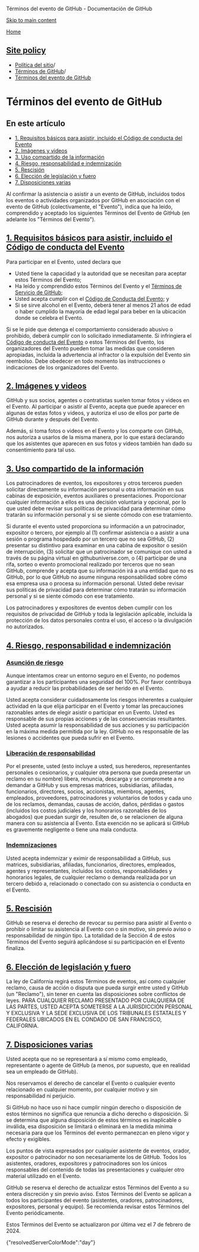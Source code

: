 Términos del evento de GitHub - Documentación de GitHub

[Skip to main content](#main-content)

[Home](/es)

[Site policy](/es/site-policy)
----------

* [Política del sitio](/es/site-policy)/
* [Términos de GitHub](/es/site-policy/github-terms)/
* [Términos del evento de GitHub](/es/site-policy/github-terms/github-event-terms)

Términos del evento de GitHub
==========

En este artículo
----------

* [1. Requisitos básicos para asistir, incluido el Código de conducta del Evento](#1-basic-requirements-to-attend---including-the-event-code-of-conduct)
* [2. Imágenes y videos](#2-pictures-and-videos)
* [3. Uso compartido de la información](#3-information-sharing)
* [4. Riesgo, responsabilidad e indemnización](#4-risk-liability-and-indemnity)
* [5. Rescisión](#5-termination)
* [6. Elección de legislación y fuero](#6-choice-of-law-and-venue)
* [7. Disposiciones varias](#7-miscellaneous-terms)

Al confirmar la asistencia o asistir a un evento de GitHub, incluidos todos los eventos o actividades organizados por GitHub en asociación con el evento de GitHub (colectivamente, el "Evento"), indica que ha leído, comprendido y aceptado los siguientes Términos del Evento de GitHub (en adelante los "Términos del Evento").

[1. Requisitos básicos para asistir, incluido el Código de conducta del Evento](#1-basic-requirements-to-attend---including-the-event-code-of-conduct)
----------

Para participar en el Evento, usted declara que

* Usted tiene la capacidad y la autoridad que se necesitan para aceptar estos Términos del Evento;
* Ha leído y comprendido estos Términos del Evento y el [Términos de Servicio de GitHub](/es/site-policy/github-terms/github-terms-of-service);
* Usted acepta cumplir con el [Código de Conducta del Evento](/es/site-policy/github-terms/github-event-code-of-conduct); y
* Si se sirve alcohol en el Evento, deberá tener al menos 21 años de edad o haber cumplido la mayoría de edad legal para beber en la ubicación donde se celebra el Evento.

Si se le pide que detenga el comportamiento considerado abusivo o prohibido, deberá cumplir con lo solicitado inmediatamente. Si infringiera el [Código de conducta del Evento](/es/site-policy/github-terms/github-event-code-of-conduct) o estos Términos del Evento, los organizadores del Evento pueden tomar las medidas que consideren apropiadas, incluida la advertencia al infractor o la expulsión del Evento sin reembolso. Debe obedecer en todo momento las instrucciones o indicaciones de los organizadores del Evento.

[2. Imágenes y videos](#2-pictures-and-videos)
----------

GitHub y sus socios, agentes o contratistas suelen tomar fotos y videos en el Evento. Al participar o asistir al Evento, acepta que puede aparecer en algunas de estas fotos y videos, y autoriza el uso de ellos por parte de GitHub durante y después del Evento.

Además, si toma fotos o videos en el Evento y los comparte con GitHub, nos autoriza a usarlos de la misma manera, por lo que estará declarando que los asistentes que aparecen en sus fotos y videos también han dado su consentimiento para tal uso.

[3. Uso compartido de la información](#3-information-sharing)
----------

Los patrocinadores de eventos, los expositores y otros terceros pueden solicitar directamente su información personal u otra información en sus cabinas de exposición, eventos auxiliares o presentaciones. Proporcionar cualquier información a ellos es una decisión voluntaria y opcional, por lo que usted debe revisar sus políticas de privacidad para determinar cómo tratarán su información personal y si se siente cómodo con ese tratamiento.

Si durante el evento usted proporciona su información a un patrocinador, expositor o tercero, por ejemplo al (1) confirmar asistencia o a asistir a una sesión o programa hospedado por un tercero que no sea GitHub, (2) presentar su distintivo para examinar en una cabina de expositor o sesión de interrupción, (3) solicitar que un patrocinador se comunique con usted a través de su página virtual en githubuniverse.com, o (4) participar de una rifa, sorteo o evento promocional realizado por terceros que no sean GitHub, comprende y acepta que su información irá a una entidad que no es GitHub, por lo que GitHub no asume ninguna responsabilidad sobre cómo esa empresa usa o procesa su información personal. Usted debe revisar sus políticas de privacidad para determinar cómo tratarán su información personal y si se siente cómodo con ese tratamiento.

Los patrocinadores y expositores de eventos deben cumplir con los requisitos de privacidad de GitHub y toda la legislación aplicable, incluida la protección de los datos personales contra el uso, el acceso o la divulgación no autorizados.

[4. Riesgo, responsabilidad e indemnización](#4-risk-liability-and-indemnity)
----------

### [Asunción de riesgo](#assumption-of-risk) ###

Aunque intentamos crear un entorno seguro en el Evento, no podemos garantizar a los participantes una seguridad del 100%. Por favor contribuya a ayudar a reducir las probabilidades de ser herido en el Evento.

Usted acepta considerar cuidadosamente los riesgos inherentes a cualquier actividad en la que elija participar en el Evento y tomar las precauciones razonables antes de elegir asistir o participar en un Evento. Usted es responsable de sus propias acciones y de las consecuencias resultantes. Usted acepta asumir la responsabilidad de sus acciones y su participación en la máxima medida permitida por la ley. GitHub no es responsable de las lesiones o accidentes que pueda sufrir en el Evento.

### [Liberación de responsabilidad](#release-of-liability) ###

Por el presente, usted (esto incluye a usted, sus herederos, representantes personales o cesionarios, y cualquier otra persona que pueda presentar un reclamo en su nombre) libera, renuncia, descarga y se compromete a no demandar a GitHub y sus empresas matrices, subsidiarias, afiliadas, funcionarios, directores, socios, accionistas, miembros, agentes, empleados, proveedores, patrocinadores y voluntarios de todos y cada uno de los reclamos, demandas, causas de acción, daños, pérdidas o gastos (incluidos los costos judiciales y los honorarios razonables de los abogados) que puedan surgir de, resulten de, o se relacionen de alguna manera con su asistencia al Evento. Esta exención no se aplicará si GitHub es gravemente negligente o tiene una mala conducta.

### [Indemnizaciones](#indemnity) ###

Usted acepta indemnizar y eximir de responsabilidad a GitHub, sus matrices, subsidiarias, afiliadas, funcionarios, directores, empleados, agentes y representantes, incluidos los costos, responsabilidades y honorarios legales, de cualquier reclamo o demanda realizada por un tercero debido a, relacionado o conectado con su asistencia o conducta en el Evento.

[5. Rescisión](#5-termination)
----------

GitHub se reserva el derecho de revocar su permiso para asistir al Evento o prohibir o limitar su asistencia al Evento con o sin motivo, sin previo aviso o responsabilidad de ningún tipo. La totalidad de la Sección 4 de estos Términos del Evento seguirá aplicándose si su participación en el Evento finaliza.

[6. Elección de legislación y fuero](#6-choice-of-law-and-venue)
----------

La ley de California regirá estos Términos de eventos, así como cualquier reclamo, causa de acción o disputa que pueda surgir entre usted y GitHub (un "Reclamo"), sin tener en cuenta las disposiciones sobre conflictos de leyes. PARA CUALQUIER RECLAMO PRESENTADO POR CUALQUIERA DE LAS PARTES, USTED ACEPTA SOMETERSE A LA JURISDICCIÓN PERSONAL Y EXCLUSIVA Y LA SEDE EXCLUSIVA DE LOS TRIBUNALES ESTATALES Y FEDERALES UBICADOS EN EL CONDADO DE SAN FRANCISCO, CALIFORNIA.

[7. Disposiciones varias](#7-miscellaneous-terms)
----------

Usted acepta que no se representará a sí mismo como empleado, representante o agente de GitHub (a menos, por supuesto, que en realidad sea un empleado de GitHub).

Nos reservamos el derecho de cancelar el Evento o cualquier evento relacionado en cualquier momento, por cualquier motivo y sin responsabilidad ni perjuicio.

Si GitHub no hace uso ni hace cumplir ningún derecho o disposición de estos términos no significa que renuncia a dicho derecho o disposición. Si se determina que alguna disposición de estos términos es inaplicable o inválida, esa disposición se limitará o eliminará en la medida mínima necesaria para que los Términos del evento permanezcan en pleno vigor y efecto y exigibles.

Los puntos de vista expresados por cualquier asistente de eventos, orador, expositor o patrocinador no son necesariamente los de GitHub. Todos los asistentes, oradores, expositores y patrocinadores son los únicos responsables del contenido de todas las presentaciones y cualquier otro material utilizado en el Evento.

GitHub se reserva el derecho de actualizar estos Términos del Evento a su entera discreción y sin previo aviso. Estos Términos del Evento se aplican a todos los participantes del evento (asistentes, oradores, patrocinadores, expositores, personal y equipo). Se recomienda revisar estos Términos del Evento periódicamente.

Estos Términos del Evento se actualizaron por última vez el 7 de febrero de 2024.

{"resolvedServerColorMode":"day"}
